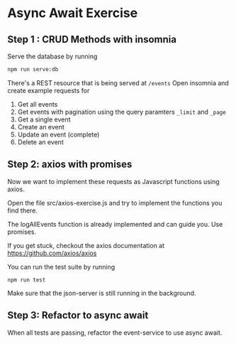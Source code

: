 # Async Await Exercise

## Step 1 : CRUD Methods with insomnia

Serve the database by running

```bash
npm run serve:db
```

There's a REST resource that is being served at `/events`
Open insomnia and create example requests for

1. Get all events
2. Get events with pagination using the query paramters `_limit` and `_page`
3. Get a single event
4. Create an event
5. Update an event (complete)
6. Delete an event

## Step 2: axios with promises

Now we want to implement these requests as Javascript functions using axios.

Open the file src/axios-exercise.js and try to implement the functions you find there.

The logAllEvents function is already implemented and can guide you. Use promises.

If you get stuck, checkout the axios documentation at <https://github.com/axios/axios>

You can run the test suite by running

```
npm run test
```

Make sure that the json-server is still running in the background.

## Step 3: Refactor to async await

When all tests are passing, refactor the event-service to use async await.
